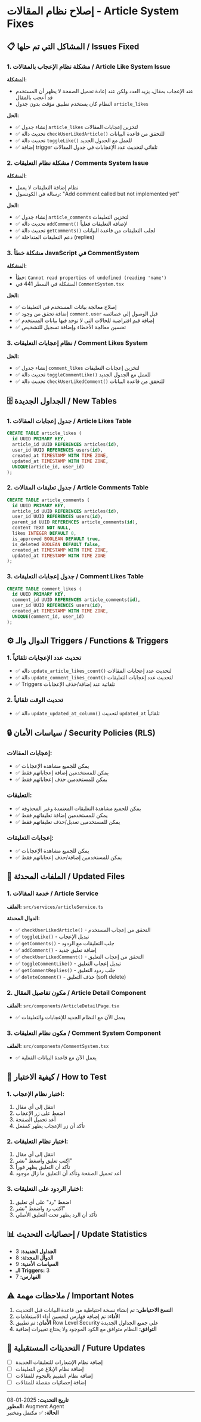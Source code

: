 # إصلاح نظام المقالات - Article System Fixes

## 📋 المشاكل التي تم حلها / Issues Fixed

### 1. مشكلة نظام الإعجاب بالمقالات / Article Like System Issue
**المشكلة:**
- عند الإعجاب بمقال، يزيد العدد ولكن عند إعادة تحميل الصفحة لا يظهر أن المستخدم قد أعجب بالمقال
- النظام كان يستخدم تطبيق مؤقت بدون جدول `article_likes`

**الحل:**
- ✅ إنشاء جدول `article_likes` لتخزين إعجابات المقالات
- ✅ تحديث دالة `checkUserLikedArticle()` للتحقق من قاعدة البيانات
- ✅ تحديث دالة `toggleLike()` للعمل مع الجدول الجديد
- ✅ إضافة trigger تلقائي لتحديث عدد الإعجابات في جدول المقالات

### 2. مشكلة نظام التعليقات / Comments System Issue
**المشكلة:**
- نظام إضافة التعليقات لا يعمل
- رسالة في الكونسول: "Add comment called but not implemented yet"

**الحل:**
- ✅ إنشاء جدول `article_comments` لتخزين التعليقات
- ✅ تحديث دالة `addComment()` لإضافة التعليقات فعلياً
- ✅ تحديث دالة `getComments()` لجلب التعليقات من قاعدة البيانات
- ✅ دعم التعليقات المتداخلة (replies)

### 3. مشكلة خطأ JavaScript في CommentSystem
**المشكلة:**
- خطأ: `Cannot read properties of undefined (reading 'name')`
- المشكلة في السطر 441 في `CommentSystem.tsx`

**الحل:**
- ✅ إصلاح معالجة بيانات المستخدم في التعليقات
- ✅ إضافة تحقق من وجود `comment.user` قبل الوصول إلى خصائصه
- ✅ إضافة قيم افتراضية للحالات التي لا توجد فيها بيانات المستخدم
- ✅ تحسين معالجة الأخطاء وإضافة تسجيل للتشخيص

### 3. نظام إعجابات التعليقات / Comment Likes System
**الحل:**
- ✅ إنشاء جدول `comment_likes` لتخزين إعجابات التعليقات
- ✅ تحديث دالة `toggleCommentLike()` للعمل مع الجدول الجديد
- ✅ تحديث دالة `checkUserLikedComment()` للتحقق من قاعدة البيانات

## 🗄️ الجداول الجديدة / New Tables

### 1. جدول إعجابات المقالات / Article Likes Table
```sql
CREATE TABLE article_likes (
  id UUID PRIMARY KEY,
  article_id UUID REFERENCES articles(id),
  user_id UUID REFERENCES users(id),
  created_at TIMESTAMP WITH TIME ZONE,
  updated_at TIMESTAMP WITH TIME ZONE,
  UNIQUE(article_id, user_id)
);
```

### 2. جدول تعليقات المقالات / Article Comments Table
```sql
CREATE TABLE article_comments (
  id UUID PRIMARY KEY,
  article_id UUID REFERENCES articles(id),
  user_id UUID REFERENCES users(id),
  parent_id UUID REFERENCES article_comments(id),
  content TEXT NOT NULL,
  likes INTEGER DEFAULT 0,
  is_approved BOOLEAN DEFAULT true,
  is_deleted BOOLEAN DEFAULT false,
  created_at TIMESTAMP WITH TIME ZONE,
  updated_at TIMESTAMP WITH TIME ZONE
);
```

### 3. جدول إعجابات التعليقات / Comment Likes Table
```sql
CREATE TABLE comment_likes (
  id UUID PRIMARY KEY,
  comment_id UUID REFERENCES article_comments(id),
  user_id UUID REFERENCES users(id),
  created_at TIMESTAMP WITH TIME ZONE,
  UNIQUE(comment_id, user_id)
);
```

## ⚙️ الدوال والـ Triggers / Functions & Triggers

### 1. تحديث عدد الإعجابات تلقائياً
- ✅ دالة `update_article_likes_count()` لتحديث عدد إعجابات المقالات
- ✅ دالة `update_comment_likes_count()` لتحديث عدد إعجابات التعليقات
- ✅ Triggers تلقائية عند إضافة/حذف الإعجابات

### 2. تحديث الوقت تلقائياً
- ✅ دالة `update_updated_at_column()` لتحديث `updated_at` تلقائياً

## 🔒 سياسات الأمان / Security Policies (RLS)

### إعجابات المقالات:
- ✅ يمكن للجميع مشاهدة الإعجابات
- ✅ يمكن للمستخدمين إضافة إعجاباتهم فقط
- ✅ يمكن للمستخدمين حذف إعجاباتهم فقط

### التعليقات:
- ✅ يمكن للجميع مشاهدة التعليقات المعتمدة وغير المحذوفة
- ✅ يمكن للمستخدمين إضافة تعليقاتهم فقط
- ✅ يمكن للمستخدمين تعديل/حذف تعليقاتهم فقط

### إعجابات التعليقات:
- ✅ يمكن للجميع مشاهدة الإعجابات
- ✅ يمكن للمستخدمين إضافة/حذف إعجاباتهم فقط

## 📁 الملفات المحدثة / Updated Files

### 1. خدمة المقالات / Article Service
**الملف:** `src/services/articleService.ts`

**الدوال المحدثة:**
- ✅ `checkUserLikedArticle()` - التحقق من إعجاب المستخدم
- ✅ `toggleLike()` - تبديل الإعجاب
- ✅ `getComments()` - جلب التعليقات مع الردود
- ✅ `addComment()` - إضافة تعليق جديد
- ✅ `checkUserLikedComment()` - التحقق من إعجاب التعليق
- ✅ `toggleCommentLike()` - تبديل إعجاب التعليق
- ✅ `getCommentReplies()` - جلب ردود التعليق
- ✅ `deleteComment()` - حذف التعليق (soft delete)

### 2. مكون تفاصيل المقال / Article Detail Component
**الملف:** `src/components/ArticleDetailPage.tsx`
- ✅ يعمل الآن مع النظام الجديد للإعجابات والتعليقات

### 3. مكون نظام التعليقات / Comment System Component
**الملف:** `src/components/CommentSystem.tsx`
- ✅ يعمل الآن مع قاعدة البيانات الفعلية

## 🚀 كيفية الاختبار / How to Test

### 1. اختبار نظام الإعجاب:
1. انتقل إلى أي مقال
2. اضغط على زر الإعجاب
3. أعد تحميل الصفحة
4. تأكد أن زر الإعجاب يظهر كمفعل

### 2. اختبار نظام التعليقات:
1. انتقل إلى أي مقال
2. اكتب تعليق واضغط "نشر"
3. تأكد أن التعليق يظهر فوراً
4. أعد تحميل الصفحة وتأكد أن التعليق ما زال موجود

### 3. اختبار الردود على التعليقات:
1. اضغط "رد" على أي تعليق
2. اكتب رد واضغط "نشر"
3. تأكد أن الرد يظهر تحت التعليق الأصلي

## 📊 إحصائيات التحديث / Update Statistics

- **الجداول الجديدة:** 3
- **الدوال المحدثة:** 8
- **السياسات الأمنية:** 9
- **الـ Triggers:** 3
- **الفهارس:** 7

## ⚠️ ملاحظات مهمة / Important Notes

1. **النسخ الاحتياطي:** تم إنشاء نسخة احتياطية من قاعدة البيانات قبل التحديث
2. **الأداء:** تم إضافة فهارس لتحسين أداء الاستعلامات
3. **الأمان:** تم تطبيق Row Level Security على جميع الجداول الجديدة
4. **التوافق:** النظام متوافق مع الكود الموجود ولا يحتاج تغييرات إضافية

## 🔄 التحديثات المستقبلية / Future Updates

- [ ] إضافة نظام الإشعارات للتعليقات الجديدة
- [ ] إضافة نظام الإبلاغ عن التعليقات
- [ ] إضافة نظام التقييم بالنجوم للمقالات
- [ ] إضافة إحصائيات مفصلة للمقالات

---

**تاريخ التحديث:** 2025-01-08  
**المطور:** Augment Agent  
**الحالة:** ✅ مكتمل ومختبر
